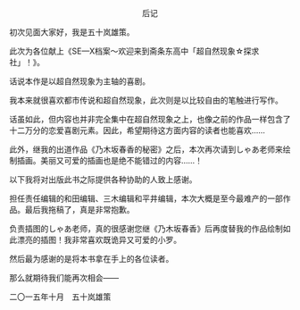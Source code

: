<p align="center">后记</p>

初次见面大家好，我是五十岚雄策。

此次为各位献上《SE—X档案～欢迎来到斋条东高中「超自然现象☆探求社」！》。

话说本作是以超自然现象为主轴的喜剧。

我本来就很喜欢都市传说和超自然现象，此次则是以比较自由的笔触进行写作。

话虽如此，但内容也并非完全集中在超自然现象之上，也像之前的作品一样包含了十二万分的恋爱喜剧元素。因此，希望期待这方面内容的读者也能喜欢……

此外，继我的出道作品《乃木坂春香的秘密》之后，本次再次请到しゃあ老师来绘制插画。美丽又可爱的插画也是绝不能错过的内容……！

以下我将对出版此书之际提供各种协助的人致上感谢。

担任责任编辑的和田编辑、三木编辑和平井编辑，本次大概是至今最难产的一部作品。最后我拖稿了，真是非常抱歉。

负责插图的しゃあ老师，真的很感谢您继《乃木坂春香》后再度替我的作品绘制如此漂亮的插图！我非常喜欢既诡异又可爱的小罗。

然后最为感谢的是将本书拿在手上的各位读者。

那么就期待我们能再次相会——

二〇一五年十月　五十岚雄策


